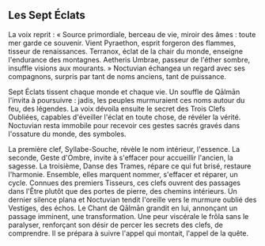 ## Les Sept Éclats

La voix reprit : « Source primordiale, berceau de vie, miroir des âmes : toute mer garde ce souvenir. Vient Pyraethon, esprit forgeron des flammes, tisseur de renaissances. Terranox, éclat de la chair du monde, enseigne l'endurance des montagnes. Aetheris Umbrae, passeur de l'éther sombre, insuffle visions aux mourants. » Noctuvian échangea un regard avec ses compagnons, surpris par tant de noms anciens, tant de puissance.

Sept Éclats tissent chaque monde et chaque vie. Un souffle de Qālmān l'invita à poursuivre : jadis, les peuples murmuraient ces noms autour du feu, des légendes. La voix dévoila ensuite le secret des Trois Clefs Oubliées, capables d'éveiller l'éclat en toute chose, de révéler la vérité. Noctuvian resta immobile pour recevoir ces gestes sacrés gravés dans l'ossature du monde, des symboles.

La première clef, Syllabe-Souche, révèle le nom intérieur, l'essence. La seconde, Geste d'Ombre, invite à s'effacer pour accueillir l'ancien, la sagesse. La troisième, Danse des Trames, répare ce qui fut brisé, restaure l'harmonie. Ensemble, elles marquent nommer, s'effacer et réparer, un cycle. Connues des premiers Tisseurs, ces clefs ouvrent des passages dans l'Être plutôt que des portes de pierre, des chemins intérieurs. Un dernier silence plana et Noctuvian tendit l'oreille vers le murmure oublié des Vestiges, des échos. Le Chant de Qālmān grandit en lui, annonçant un passage imminent, une transformation. Une peur viscérale le frôla sans le paralyser, renforçant son désir de percer les secrets des clefs, de comprendre. Il se prépara à suivre l'appel qui montait, l'appel de la quête.